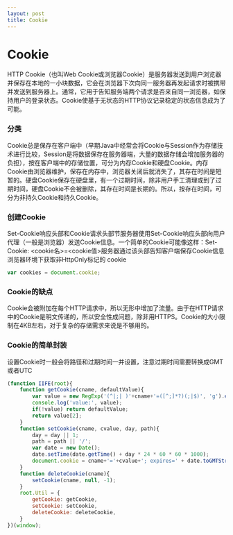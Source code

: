 ```yaml
---
layout: post
title: Cookie
---
```


# Cookie
HTTP Cookie（也叫Web Cookie或浏览器Cookie）是服务器发送到用户浏览器并保存在本地的一小块数据，它会在浏览器下次向同一服务器再发起请求时被携带并发送到服务器上。通常，它用于告知服务端两个请求是否来自同一浏览器，如保持用户的登录状态。Cookie使基于无状态的HTTP协议记录稳定的状态信息成为了可能。

### 分类
Cookie总是保存在客户端中（早期Java中经常会将Cookie与Session作为存储技术进行比较，Session是将数据保存在服务器端，大量的数据存储会增加服务器的负担），按在客户端中的存储位置，可分为内存Cookie和硬盘Cookie。内存Cookie由浏览器维护，保存在内存中，浏览器关闭后就消失了，其存在时间是短暂的。硬盘Cookie保存在硬盘里，有一个过期时间，除非用户手工清理或到了过期时间，硬盘Cookie不会被删除，其存在时间是长期的。所以，按存在时间，可分为非持久Cookie和持久Cookie。

### 创建Cookie
Set-Cookie响应头部和Cookie请求头部节服务器使用Set-Cookie响应头部向用户代理（一般是浏览器）发送Cookie信息。一个简单的Cookie可能像这样：Set-Cookie: <cookie名>=<cookie值>服务器通过该头部告知客户端保存Cookie信息浏览器环境下获取非HttpOnly标记的 cookie


```javascript
var cookies = document.cookie;
```

### Cookie的缺点
Cookie会被附加在每个HTTP请求中，所以无形中增加了流量。由于在HTTP请求中的Cookie是明文传递的，所以安全性成问题，除非用HTTPS。Cookie的大小限制在4KB左右，对于复杂的存储需求来说是不够用的。

### Cookie的简单封装
设置Cookie时一般会将路径和过期时间一并设置，注意过期时间需要转换成GMT或者UTC


```javascript
(function IIFE(root){
    function getCookie(cname, defaultValue){
        var value = new RegExp('(^|;| )'+cname+'=([^;]*?)(;|$)', 'g').exec(document.cookie);
        console.log('value:', value);
        if(!value) return defaultValue;
        return value[2];
    }
    function setCookie(cname, cvalue, day, path){
        day = day || 1;
        path = path || '/';
        var date = new Date();
        date.setTime(date.getTime() + day * 24 * 60 * 60 * 1000);
        document.cookie = cname+'='+cvalue+'; expires=' + date.toGMTString() + '; path='+path+'; ';
    }
    function deleteCookie(cname){
        setCookie(cname, null, -1);
    }
    root.Util = {
        getCookie: getCookie,
        setCookie: setCookie,
        deleteCookie: deleteCookie,
    }
})(window);
```
